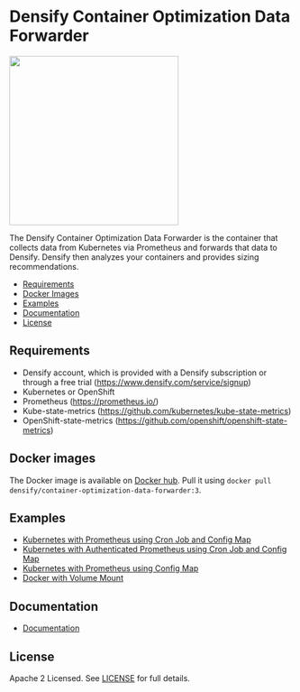 # Densify Container Optimization Data Forwarder

<img src="https://www.densify.com/wp-content/uploads/densify.png" width="300">

The Densify Container Optimization Data Forwarder is the container that collects data from Kubernetes via Prometheus and forwards that data to Densify. Densify then analyzes your containers and provides sizing recommendations. 

- [Requirements](#requirements)
- [Docker Images](#docker-images)
- [Examples](#examples)
- [Documentation](#Documentation)
- [License](#license)

## Requirements

- Densify account, which is provided with a Densify subscription or through a free trial (https://www.densify.com/service/signup)
- Kubernetes or OpenShift
- Prometheus (https://prometheus.io/)
- Kube-state-metrics (https://github.com/kubernetes/kube-state-metrics)
- OpenShift-state-metrics (https://github.com/openshift/openshift-state-metrics)

## Docker images

The Docker image is available on [Docker hub](https://hub.docker.com/r/densify/container-optimization-data-forwarder/tags). Pull it using `docker pull densify/container-optimization-data-forwarder:3`.

## Examples 
* [Kubernetes with Prometheus using Cron Job and Config Map](examples/CronJob)
* [Kubernetes with Authenticated Prometheus using Cron Job and Config Map](examples/AuthenticatedPrometheus)
* [Kubernetes with Prometheus using Config Map](examples/ConfigMap)
* [Docker with Volume Mount](examples/Docker)

## Documentation
* [Documentation](docs)

## License

Apache 2 Licensed. See [LICENSE](LICENSE) for full details.

